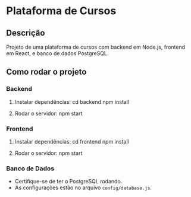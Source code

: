 # Plataforma de Cursos

## Descrição
Projeto de uma plataforma de cursos com backend em Node.js, frontend em React, e banco de dados PostgreSQL.

## Como rodar o projeto

### Backend
1. Instalar dependências:
   cd backend npm install

2. Rodar o servidor:
   npm start

### Frontend
1. Instalar dependências:
   cd frontend npm install

2. Rodar o servidor:
   npm start

### Banco de Dados
- Certifique-se de ter o PostgreSQL rodando.
- As configurações estão no arquivo `config/database.js`.

